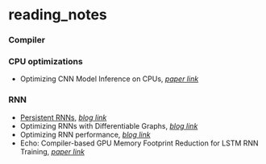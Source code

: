 # reading_notes

### Compiler

### CPU optimizations

- Optimizing CNN Model Inference on CPUs, [*paper link*](https://www.usenix.org/system/files/atc19-liu-yizhi.pdf)

### RNN

- [Persistent RNNs](./rnn/01_persistent_rnn.md), [*blog link*](http://svail.github.io/persistent_rnns/)
- Optimizing RNNs with Differentiable Graphs, [*blog link*](http://svail.github.io/diff_graphs/)
- Optimizing RNN performance, [*blog link*](http://svail.github.io/rnn_perf/)
-  Echo: Compiler-based GPU Memory Footprint Reduction for LSTM RNN Training, [*paper link*](http://www.cs.toronto.edu/~pekhimenko/Papers/Echo-ISCA_20.pdf)